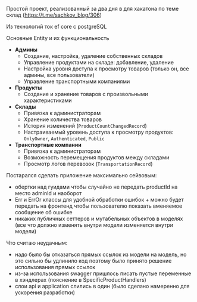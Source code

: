 Простой проект, реализованный за два дня в для хакатона по теме склад (https://t.me/sachkov_blog/306)

Из технологий ток ef core c postgreSQL

Основные Entity и их функциональность

- **Админы**
    - Создание, настройка, удаление собственных складов
    - Управление продуктами на складе: добавление, удаление
    - Настройка уровня доступа к просмотру товаров (только он, все админы, все пользователи)
    - Управление транспортными компаниями
- **Продукты**
    - Создание и хранение товаров с произвольными характеристиками
- **Склады**
    - Привязка к администраторам
    - Хранение количества товаров
    - История изменений (`ProductCountChangedRecord`)
    - Настраиваемый уровень доступа к просмотру продуктов:  
      `OnlyOwner`, `Authenticated`, `Public`
- **Транспортные компании**
    - Привязка к администраторам
    - Возможность перемещения продуктов между складами
    - Просмотр логов перевозок (`TransportationRecord`)

Постарался сделать приложение максимально сейвовым:
- обертки над гуидами чтобы случайно не передать productId на место adminId и наоборот
- Err и ErrOr классы для удобной обработки ошибок + можно будет передать на фронтенд чтобы пользователю показать вменяемое сообщение об ошибке
- никаких публичных сеттеров и мутабельных объектов в моделях (все что должно изменять внутри модели изменяется внутри модели)

Что считаю неудачным:
- надо было бы отказаться прямых ссылок из модели на модель, но это сильно бы удлинило код поэтому было принято решение использования прямых ссылок
- из-за использования swagger пришлось писать пустые переменные в хэндлерах (пояснение в SpecificProductHandlers)
- слои api и application слились в один (было сделано намеренно для ускорения разработки)
